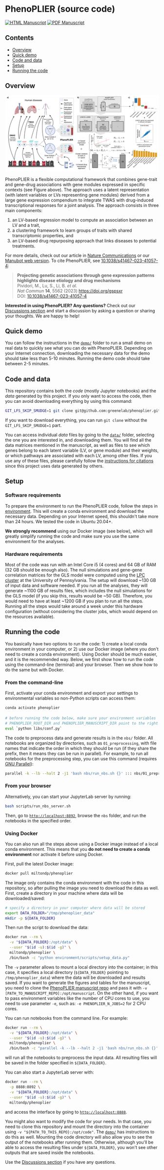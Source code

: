 # PhenoPLIER (source code)

[![HTML Manuscript](https://img.shields.io/badge/manuscript-HTML-blue.svg)](https://greenelab.github.io/phenoplier_manuscript/)
[![PDF Manuscript](https://img.shields.io/badge/manuscript-PDF-blue.svg)](https://greenelab.github.io/phenoplier_manuscript/manuscript.pdf)

## Contents

 * [Overview](#overview)
 * [Quick demo](#quick-demo)
 * [Code and data](#code-and-data)
 * [Setup](#setup)
 * [Running the code](#running-the-code)

## Overview

![](images/phenoplier_overview.png)

PhenoPLIER is a flexible computational framework that combines gene-trait and gene-drug associations with gene modules expressed in specific contexts (see Figure above).
The approach uses a latent representation (with latent variables or LVs representing gene modules) derived from a large gene expression compendium to integrate TWAS with drug-induced transcriptional responses for a joint analysis.
The approach consists in three main components:
 1) an LV-based regression model to compute an association between an LV and a trait,
 2) a clustering framework to learn groups of traits with shared transcriptomic properties, and
 3) an LV-based drug repurposing approach that links diseases to potential treatments.

For more details, check out our article in [Nature Communications](https://doi.org/10.1038/s41467-023-41057-4) or our [Manubot web version](https://greenelab.github.io/phenoplier_manuscript/).
To cite PhenoPLIER, see [10.1038/s41467-023-41057-4](https://doi.org/10.1038/s41467-023-41057-4):

> **Projecting genetic associations through gene expression patterns highlights disease etiology and drug mechanisms**<br>
Pividori, M., Lu, S., Li, B. *et al.*<br>
*Nat Commun* **14**, 5562 (2023) <https://doi.org/gspsxr><br>
DOI: [10.1038/s41467-023-41057-4](https://doi.org/10.1038/s41467-023-41057-4)

**Interested in using PhenoPLIER? Any questions?** Check out our [Discussions section](https://github.com/greenelab/phenoplier/discussions) and start a discussion by asking a question or sharing your thoughts. We are happy to help!

## Quick demo

You can follow the instructions in the [`demo/`](nbs/99_demo) folder to run a small demo on real data to quickly see what you can do with PhenoPLIER. 
Depending on your Internet connection, downloading the necessary data for the demo should take less than 5-10 minutes.
Running the demo code should take between 2-5 minutes.

## Code and data

This repository contains both the *code* (mostly Jupyter notebooks) and the *data* generated by this project.
If you only want to access the code, then you can avoid downloading everything by using this command:
```bash
GIT_LFS_SKIP_SMUDGE=1 git clone git@github.com:greenelab/phenoplier.git
```

If you want to download everything, you can run `git clone` without the `GIT_LFS_SKIP_SMUDGE=1` part.

You can access individual *data* files by going to the [`data/`](data/) folder, selecting the one you are interested in, and downloading them.
You will find all the data matrices mentioned in the manuscript, as well as files to see which genes belong to each latent variable (LV, or gene module) and their weights, or which pathways are associated with each LV, among other files.
If you use any of these files, please carefully follow the [instructions for citations](data/) since this project uses data generated by others.

## Setup

### Software requirements

To prepare the environment to run the PhenoPLIER code, follow the steps in [environment](environment/).
This will create a conda environment and download the necessary data.
Depending on your Internet speed, this shouldn't take more than 24 hours.
We tested the code in Ubuntu 20.04+.

**We strongly recommend** using our Docker image (see below), which will greatly simplify running the code and make sure you use the same environment for the analyses.

### Hardware requirements

Most of the code was run with an Intel Core i5 (4 cores) and 64 GB of RAM (32 GB should be enough also).
The null simulations and gene-gene correlation matrices for the GLS model were computed using the [LPC cluster](https://www.med.upenn.edu/dart/computing.html) at the University of Pennsylvania.
The setup will download ~130 GB of input data and software needed.
If you run all the analyses, they will generate ~1100 GB of results files, which includes the null simulations for the GLS model (if you skip this, results would be ~50 GB).
Therefore, you would need to have at least ~1200 GB if you plan to run all the steps.
Running all the steps would take around a week under this hardware configuration (without considering the cluster jobs, which would depend on the resources available).

## Running the code

You basically have two options to run the code: 1) create a local conda environment in your computer, or 2) use our Docker image (where you don't need to create a conda environment).
Using Docker should be much easier, and it is the recommended way.
Below, we first show how to run the code using the command-line (terminal) and your browser.
Then we show how to do the same but with Docker.


### From the command-line

First, activate your conda environment and export your settings to environmental variables so non-Python scripts can access them:
```bash
conda activate phenoplier

# before running the code below, make sure your environment variables
# PHENOPLIER_ROOT_DIR and PHENOPLIER_MANUSCRIPT_DIR point to the right location 
eval `python libs/conf.py`
```

The code to preprocess data and generate results is in the `nbs/` folder. All
notebooks are organized by directories, such as `01_preprocessing`, with file
names that indicate the order in which they should be run (if they share the prefix, then it
means they can be run in parallel). For example, to run
all notebooks for the preprocessing step, you can use this command (requires
[GNU Parallel](https://www.gnu.org/software/parallel/)):

```bash
parallel -k --lb --halt 2 -j1 'bash nbs/run_nbs.sh {}' ::: nbs/01_preprocessing/*.ipynb
```

### From your browser

Alternatively, you can start your JupyterLab server by running:

```bash
bash scripts/run_nbs_server.sh
```

Then, go to [`http://localhost:8892`](http://localhost:8892), browse the `nbs` folder, and run the
notebooks in the specified order.

### Using Docker

You can also run all the steps above using a Docker image instead of a local conda environment.
This means that you **do not need to create a conda environment** nor activate it before using Docker.

First, pull the latest Docker image:

```bash
docker pull miltondp/phenoplier
```

The image only contains the conda environment with the code in this repository, so after pulling the image you need to download the data as well.
First, create a directory in your machine where data will be downloaded/saved:

```bash
# specify a directory in your computer where data will be stored
export DATA_FOLDER="/tmp/phenoplier_data"
mkdir -p ${DATA_FOLDER}
```

Then run the script to download the data:

```bash
docker run --rm \
  -v "${DATA_FOLDER}:/opt/data" \
  --user "$(id -u):$(id -g)" \
  miltondp/phenoplier \
  /bin/bash -c "python environment/scripts/setup_data.py"
```

The `-v` parameter allows to mount a local directory into the container; in this case, it specifies a local directory (`${DATA_FOLDER}` pointing to `/tmp/phenoplier_data`) where the data will be downloaded and results saved.
If you want to generate the figures and tables for the manuscript, you need to clone the [PhenoPLIER manuscript repo](https://github.com/greenelab/phenoplier_manuscript) and pass it with `-v [PATH_TO_MANUSCRIPT_REPO]:/opt/manuscript`.
On the other hand, if you want to pass environment variables like the number of CPU cores to use, you need to use parameter `-e`, such as: `-e PHENOPLIER_N_JOBS=2` for 2 CPU cores.

You can run notebooks from the command line. For example:

```bash
docker run --rm \
  -v "${DATA_FOLDER}:/opt/data" \
  --user "$(id -u):$(id -g)" \
  miltondp/phenoplier \
  /bin/bash -c "parallel -k --lb --halt 2 -j1 'bash nbs/run_nbs.sh {}' ::: nbs/01_preprocessing/*.ipynb"
```

will run all the notebooks to preprocess the input data.
All resulting files will be saved in the folder specified in `${DATA_FOLDER}`.

You can also start a JupyterLab server with:

```bash
docker run --rm \
  -p 8888:8892 \
  -v "${DATA_FOLDER}:/opt/data" \
  --user "$(id -u):$(id -g)" \
  miltondp/phenoplier
```

and access the interface by going to [`http://localhost:8888`](http://localhost:8888).

You might also want to modify the code for your needs.
In that case, you need to clone this repository and mount the directory into the container using `-v "${PATH_TO_THIS_REPO}:/opt/code"`.
The [`demo/`](nbs/99_demo) has instructions to do this as well.
Mounting the code directory will also allow you to see the output of the notebooks after running them.
Otherwise, although you'll be able to access the resulting files under `${DATA_FOLDER}`, you won't see other outputs that are saved inside the notebooks.

Use the [Discussions section](https://github.com/greenelab/phenoplier/discussions) if you have any questions.
